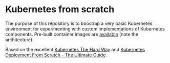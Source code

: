# Kubernetes from scratch

The purpose of this repository is to boostrap a very basic Kubernetes environment for experimenting with custom implementations of Kubernetes components. Pre-built container images are [available](https://hub.docker.com/r/chazapis/kubernetes-from-scratch) (note the architecture).

Based on the excellent [Kubernetes The Hard Way](https://github.com/kelseyhightower/kubernetes-the-hard-way) and [Kubernetes Deployment From Scratch - The Ultimate Guide](https://www.ulam.io/blog/kubernetes-scratch).
